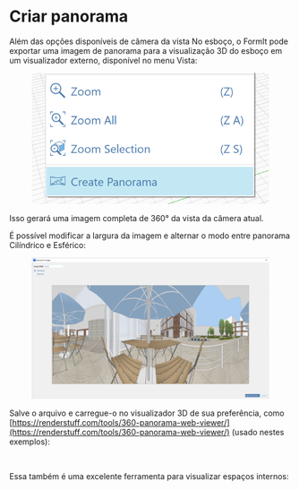 # Criar panorama

Além das opções disponíveis de câmera da vista No esboço, o FormIt pode exportar uma imagem de panorama para a visualização 3D do esboço em um visualizador externo, disponível no menu Vista:

<figure><img src="../.gitbook/assets/PanoramaMenu.png" alt=""><figcaption></figcaption></figure>

Isso gerará uma imagem completa de 360° da vista da câmera atual.  

É possível modificar a largura da imagem e alternar o modo entre panorama Cilíndrico e Esférico:

<figure><img src="../.gitbook/assets/PanoramaDialog.png" alt=""><figcaption></figcaption></figure>

Salve o arquivo e carregue-o no visualizador 3D de sua preferência, como [https://renderstuff.com/tools/360-panorama-web-viewer/](https://renderstuff.com/tools/360-panorama-web-viewer/) (usado nestes exemplos):

<figure><img src="../.gitbook/assets/PanoramaMid.gif" alt=""><figcaption></figcaption></figure>

Essa também é uma excelente ferramenta para visualizar espaços internos:

<figure><img src="../.gitbook/assets/20191021 polygon labs.png" alt=""><figcaption></figcaption></figure>

<figure><img src="../.gitbook/assets/PanoramaIndoor.gif" alt=""><figcaption></figcaption></figure>
